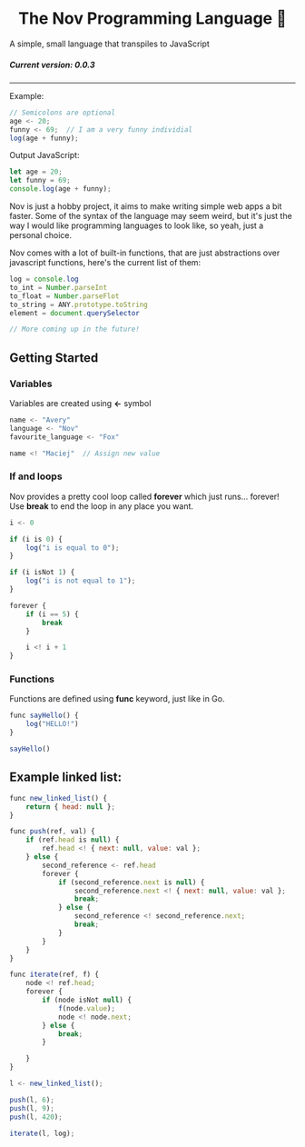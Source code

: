 # <center> The Nov Programming Language 🦊</center>

A simple, small language that transpiles to JavaScript 

##### Current version: 0.0.3
___
Example:

```js
// Semicolons are optional
age <- 20;
funny <- 69;  // I am a very funny individial
log(age + funny);
```

Output JavaScript:
```js
let age = 20;
let funny = 69;
console.log(age + funny);
```

Nov is just a hobby project, it aims to make writing simple web apps a bit faster. Some of the syntax of the language may seem weird, but it's just the way I would like programming languages to look like, so yeah, just a personal choice.

Nov comes with a lot of built-in functions, that are just abstractions over javascript functions, here's the current list of them:
```js
log = console.log
to_int = Number.parseInt
to_float = Number.parseFlot
to_string = ANY.prototype.toString
element = document.querySelector

// More coming up in the future!
```

## Getting Started

### Variables
Variables are created using **<-** symbol
```js
name <- "Avery"
language <- "Nov"
favourite_language <- "Fox"

name <! "Maciej"  // Assign new value
```

### If and loops
Nov provides a pretty cool loop called **forever** which just runs... forever! Use **break** to end the loop in any place you want. 
```js
i <- 0

if (i is 0) {
    log("i is equal to 0");
}

if (i isNot 1) {
    log("i is not equal to 1");
}

forever {
    if (i == 5) {
        break
    }

    i <! i + 1
}
```

### Functions
Functions are defined using **func** keyword, just like in Go.
```js
func sayHello() {
    log("HELLO!")
}

sayHello()
```

## Example linked list:
```js
func new_linked_list() {
    return { head: null };
} 

func push(ref, val) {
    if (ref.head is null) {
        ref.head <! { next: null, value: val };
    } else {
        second_reference <- ref.head
        forever {
            if (second_reference.next is null) {
                second_reference.next <! { next: null, value: val };
                break;
            } else {
                second_reference <! second_reference.next;
                break;
            }
        }
    }
}

func iterate(ref, f) {
    node <! ref.head;
    forever {
        if (node isNot null) {
            f(node.value);
            node <! node.next;
        } else {
            break;
        }

    }
}

l <- new_linked_list();

push(l, 6);
push(l, 9);
push(l, 420);

iterate(l, log);
```